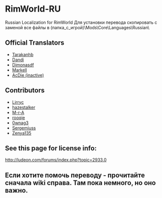 # RimWorld-RU
Russian Localization for RimWorld
Для установки перевода скопировать с заменой все файлы в (папка_с_игрой)\Mods\Core\Languages\Russian\



## Official Translators
* [Tarakanhb](https://github.com/Tarakanhb)
* [Dandi](https://github.com/Dandi91)
* [Dimonasdf](https://github.com/Dimonasdf)
* [Markell](https://github.com/Markell)
* [AcDie (inactive)](https://github.com/AcDie)


## Contributors
* [Lirryc](https://github.com/Lirryc)
* [hazestalker](https://github.com/hazestalker)
* [M-r-A](https://github.com/M-r-A)
* [rooqie](https://github.com/rooqie)
* [0wnag3](https://github.com/0wnag3)
* [Sergemiuss](https://github.com/Sergemiuss)
* [Zenya135](https://github.com/Zenya135)


## See this page for license info:
http://ludeon.com/forums/index.php?topic=2933.0

## Если хотите помочь переводу - прочитайте сначала wiki справа. Там пока немного, но оно важно.
